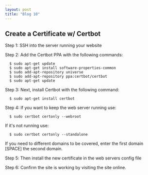 ```yaml
---
layout: post
title: "Blog 10"
---
```


Create a Certificate w/ Certbot
-------------------------------

Step 1: SSH into the server running your website

Step 2: Add the Certbot PPA with the following commands:

      $ sudo apt-get update
      $ sudo apt-get install software-properties-common
      $ sudo add-apt-repository universe
      $ sudo add-apt-repository ppa:certbot/certbot
      $ sudo apt-get update

Step 3: Next, install Certbot with the following command:

      $ sudo apt-get install certbot

Step 4: If you want to keep the web server running use:

      $ sudo certbot certonly --webroot

   If it's not running use:

      $ sudo certbot certonly --standalone

   If you need to different domains to be covered, enter the first domain [SPACE] the second domain.

Step 5: Then install the new certificate in the web servers config file

Step 6: Confirm the site is working by visiting the site online.
